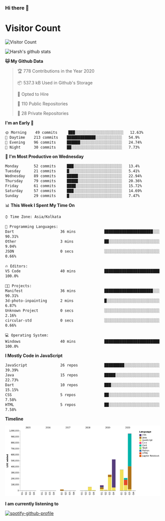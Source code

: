 ### Hi there 👋 

# Visitor Count
![Visitor Count](https://profile-counter.glitch.me/harsh2201/count.svg)

![Harsh's github stats](https://github-readme-stats.vercel.app/api?username=harsh2201&show_icons=true&theme=radical)


<!--START_SECTION:waka-->
**🐱 My Github Data** 

> 🏆 778 Contributions in the Year 2020
 > 
> 📦 537.3 kB Used in Github's Storage 
 > 
> 💼 Opted to Hire
 > 
> 📜 110 Public Repositories
 > 
> 🔑 28 Private Repositories 

**I'm an Early 🐤** 

```text
🌞 Morning    49 commits     ███░░░░░░░░░░░░░░░░░░░░░░   12.63% 
🌆 Daytime    213 commits    █████████████░░░░░░░░░░░░   54.9% 
🌃 Evening    96 commits     ██████░░░░░░░░░░░░░░░░░░░   24.74% 
🌙 Night      30 commits     ██░░░░░░░░░░░░░░░░░░░░░░░   7.73%

```
📅 **I'm Most Productive on Wednesday** 

```text
Monday       52 commits     ███░░░░░░░░░░░░░░░░░░░░░░   13.4% 
Tuesday      21 commits     █░░░░░░░░░░░░░░░░░░░░░░░░   5.41% 
Wednesday    89 commits     █████░░░░░░░░░░░░░░░░░░░░   22.94% 
Thursday     79 commits     █████░░░░░░░░░░░░░░░░░░░░   20.36% 
Friday       61 commits     ████░░░░░░░░░░░░░░░░░░░░░   15.72% 
Saturday     57 commits     ███░░░░░░░░░░░░░░░░░░░░░░   14.69% 
Sunday       29 commits     █░░░░░░░░░░░░░░░░░░░░░░░░   7.47%

```


📊 **This Week I Spent My Time On** 

```text
⌚︎ Time Zone: Asia/Kolkata

💬 Programming Languages: 
Dart                     36 mins             ██████████████████████░░░   90.31% 
Other                    3 mins              ██░░░░░░░░░░░░░░░░░░░░░░░   9.04% 
JSON                     0 secs              ░░░░░░░░░░░░░░░░░░░░░░░░░   0.66%

🔥 Editors: 
VS Code                  40 mins             █████████████████████████   100.0%

🐱‍💻 Projects: 
Manifest                 36 mins             ██████████████████████░░░   90.31% 
3d-photo-inpainting      2 mins              █░░░░░░░░░░░░░░░░░░░░░░░░   6.87% 
Unknown Project          0 secs              ░░░░░░░░░░░░░░░░░░░░░░░░░   2.16% 
circular-std             0 secs              ░░░░░░░░░░░░░░░░░░░░░░░░░   0.66%

💻 Operating System: 
Windows                  40 mins             █████████████████████████   100.0%

```

**I Mostly Code in JavaScript** 

```text
JavaScript               26 repos            █████████░░░░░░░░░░░░░░░░   39.39% 
Java                     15 repos            █████░░░░░░░░░░░░░░░░░░░░   22.73% 
Dart                     10 repos            ███░░░░░░░░░░░░░░░░░░░░░░   15.15% 
CSS                      5 repos             ██░░░░░░░░░░░░░░░░░░░░░░░   7.58% 
HTML                     5 repos             ██░░░░░░░░░░░░░░░░░░░░░░░   7.58%

```


**Timeline**

![Chart not found](https://github.com/harsh2201/harsh2201/blob/master/charts/bar_graph.png) 


<!--END_SECTION:waka-->

**I am currently listening to**

[![spotify-github-profile](https://spotify-github-profile.vercel.app/api/view?uid=0zd53poz5lu9da8yk1wq8bpss&cover_image=true)](https://spotify-github-profile.vercel.app/api/view?uid=0zd53poz5lu9da8yk1wq8bpss&redirect=true)
